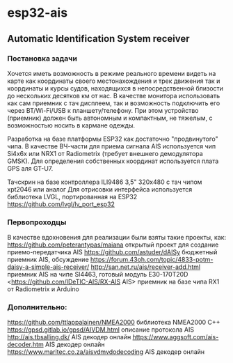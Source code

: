 # esp32-ais
## Automatic Identification System receiver ##

### Постановка задачи ###
Хочется иметь возможность в режиме реального времени видеть на карте как координаты своего местонахождения и трек движения
так и координаты и курсы судов, находящихся в непосредственной близости до нескольких десятков км от нас.
В качестве монитора использовать как сам приемник с тач дисплеем, так и возможность подключить его через BT/Wi-Fi/USB к планшету/телефону.
При этом устройство (приемник) должен быть автономным и компактным, не тяжелым, с возможностью носить в кармане одежды.

Разработка на базе платформы ESP32 как достаточно "продвинутого" чипа.
В качестве ВЧ-части для приема сигнала AIS используется чип Si4x6x или NRX1 от Radiometrix (требует внешнего демодулятора GMSK).
Для определения собственных координат используется плата GPS аля GT-U7.

Тачскрин на базе контроллера ILI9486 3,5" 320x480 с тач чипом xpt2046 или аналог
Для отрисовки интерфейса используется библиотека LVGL, портированная на ESP32 https://github.com/lvgl/lv_port_esp32

### Первопроходцы ###
В качестве вдохновения для реализации были взяты такие проекты, как:
<https://github.com/peterantypas/maiana>  открытый проект для создание приемо-передатчика AIS
<https://github.com/astuder/dAISy> бюджетный приемник AIS, обсуждение <https://forum.43oh.com/topic/4833-potm-daisy-a-simple-ais-receiver/>
<http://san.net.ru/ais/receiver-add.html> приемник AIS на чипе SI4463, готовый модуль E30-170T20D
<https://github.com/IDeTIC-AIS/RX-AIS AIS> приемник на базе чипа RX1 от Radiometrix и Arduino

### Дополнительно: ###
<https://github.com/ttlappalainen/NMEA2000>  библиотека NMEA2000 C++
<https://gpsd.gitlab.io/gpsd/AIVDM.html> описание протокола AIS
<http://ais.tbsalling.dk/> AIS декодер онлайн
<https://www.aggsoft.com/ais-decoder.htm> AIS декодер онлайн
<https://www.maritec.co.za/aisvdmvdodecoding> AIS декодер онлайн